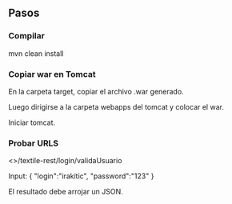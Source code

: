 ## Pasos
### Compilar 

mvn clean install

### Copiar war en Tomcat
En la carpeta target, copiar el archivo .war generado.

Luego dirigirse a la carpeta webapps del tomcat y colocar el war.

Iniciar tomcat.

### Probar URLS

<<Ruta cloud>>/textile-rest/login/validaUsuario

Input:
{
	"login":"irakitic",
	"password":"123"
}

El resultado debe arrojar un JSON.
